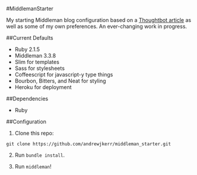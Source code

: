 #MiddlemanStarter

My starting Middleman blog configuration based on a [Thoughtbot article](http://robots.thoughtbot.com/middleman-bourbon-walkthrough) as well as some of my own preferences. An ever-changing work in progress.

##Current Defaults

- Ruby 2.1.5
- Middleman 3.3.8
- Slim for templates
- Sass for stylesheets
- Coffeescript for javascript-y type things
- Bourbon, Bitters, and Neat for styling
- Heroku for deployment

##Dependencies

- Ruby

##Configuration

1. Clone this repo:

```
git clone https://github.com/andrewjkerr/middleman_starter.git
```

2. Run `bundle install`.

3. Run `middleman`!
